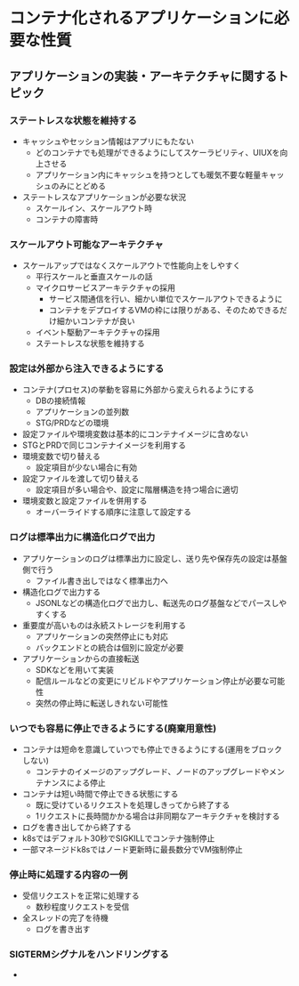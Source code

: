 # コンテナ化されるアプリケーションに必要な性質

## アプリケーションの実装・アーキテクチャに関するトピック

### ステートレスな状態を維持する
- キャッシュやセッション情報はアプリにもたない
  - どのコンテナでも処理ができるようにしてスケーラビリティ、UIUXを向上させる
  - アプリケーション内にキャッシュを持つとしても暖気不要な軽量キャッシュのみにとどめる
- ステートレスなアプリケーションが必要な状況
  - スケールイン、スケールアウト時
  - コンテナの障害時

### スケールアウト可能なアーキテクチャ
- スケールアップではなくスケールアウトで性能向上をしやすく
  - 平行スケールと垂直スケールの話  
  - マイクロサービスアーキテクチャの採用
    - サービス間通信を行い、細かい単位でスケールアウトできるように
    - コンテナをデプロイするVMの枠には限りがある、そのためできるだけ細かいコンテナが良い
  - イベント駆動アーキテクチャの採用
  - ステートレスな状態を維持する

### 設定は外部から注入できるようにする
- コンテナ(プロセス)の挙動を容易に外部から変えられるようにする
  - DBの接続情報
  - アプリケーションの並列数
  - STG/PRDなどの環境
- 設定ファイルや環境変数は基本的にコンテナイメージに含めない
- STGとPRDで同じコンテナイメージを利用する
- 環境変数で切り替える
  - 設定項目が少ない場合に有効
- 設定ファイルを渡して切り替える
  - 設定項目が多い場合や、設定に階層構造を持つ場合に適切
- 環境変数と設定ファイルを併用する
  - オーバーライドする順序に注意して設定する
 
### ログは標準出力に構造化ログで出力
- アプリケーションのログは標準出力に設定し、送り先や保存先の設定は基盤側で行う
  - ファイル書き出しではなく標準出力へ
- 構造化ログで出力する
  - JSONLなどの構造化ログで出力し、転送先のログ基盤などでパースしやすくする
- 重要度が高いものは永続ストレージを利用する
  - アプリケーションの突然停止にも対応
  - バックエンドとの統合は個別に設定が必要
- アプリケーションからの直接転送
  - SDKなどを用いて実装
  -  配信ルールなどの変更にリビルドやアプリケーション停止が必要な可能性
  -  突然の停止時に転送しきれない可能性

### いつでも容易に停止できるようにする(廃棄用意性)
- コンテナは短命を意識していつでも停止できるようにする(運用をブロックしない)
  - コンテナのイメージのアップグレード、ノードのアップグレードやメンテナンスによる停止
- コンテナは短い時間で停止できる状態にする
  - 既に受けているリクエストを処理しきってから終了する
  - 1リクエストに長時間かかる場合は非同期なアーキテクチャを検討する
- ログを書き出してから終了する
- k8sではデフォルト30秒でSIGKILLでコンテナ強制停止
- 一部マネージドk8sではノード更新時に最長数分でVM強制停止

### 停止時に処理する内容の一例
- 受信リクエストを正常に処理する
  - 数秒程度リクエストを受信
- 全スレッドの完了を待機
  - ログを書き出す
 
### SIGTERMシグナルをハンドリングする
- 
